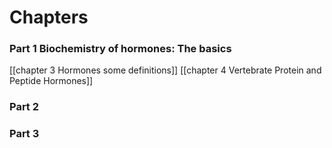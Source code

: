 # Chapters
### Part 1 Biochemistry of hormones: The basics
[[chapter 3 Hormones some definitions]]
[[chapter 4 Vertebrate Protein and Peptide Hormones]]
### Part 2

### Part 3